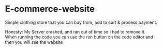 # E-commerce-website
Simple clothing store that you can buy from, add to cart & process payment.


Honesty: My Server crashed, and ran out of time so I had to remove it.
When running the code you can use the run button on the code editor and then you will see the website
 
